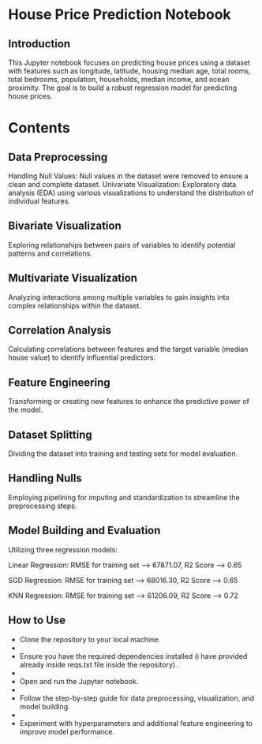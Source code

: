 # House Price Prediction Notebook
## Introduction
This Jupyter notebook focuses on predicting house prices using a dataset with features such as longitude, latitude, housing median age, total rooms, total bedrooms, population, households, median income, and ocean proximity. The goal is to build a robust regression model for predicting house prices.

# Contents
## Data Preprocessing
Handling Null Values: Null values in the dataset were removed to ensure a clean and complete dataset.
Univariate Visualization: Exploratory data analysis (EDA) using various visualizations to understand the distribution of individual features.
## Bivariate Visualization

Exploring relationships between pairs of variables to identify potential patterns and correlations.
## Multivariate Visualization

Analyzing interactions among multiple variables to gain insights into complex relationships within the dataset.
## Correlation Analysis

Calculating correlations between features and the target variable (median house value) to identify influential predictors.
## Feature Engineering

Transforming or creating new features to enhance the predictive power of the model.
## Dataset Splitting

Dividing the dataset into training and testing sets for model evaluation.
## Handling Nulls

Employing pipelining for imputing and standardization to streamline the preprocessing steps.
## Model Building and Evaluation

Utilizing three regression models:

 Linear Regression: RMSE for training set --> 67871.07, R2 Score --> 0.65 
 
 SGD Regression: RMSE for training set --> 68016.30, R2 Score --> 0.65
 
 KNN Regression: RMSE for training set --> 61206.09, R2 Score --> 0.72
 

## How to Use
- Clone the repository to your local machine.
- 
- Ensure you have the required dependencies installed (i have provided already inside reqs.txt file inside the repository) .
- 
- Open and run the Jupyter notebook.
- 
- Follow the step-by-step guide for data preprocessing, visualization, and model building.
- 
- Experiment with hyperparameters and additional feature engineering to improve model performance.
